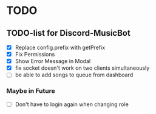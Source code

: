 # TODO

## TODO-list for Discord-MusicBot

- [x] Replace config.prefix with getPrefix
- [x] Fix Permissions
- [x] Show Error Message in Modal
- [x] fix socket doesn't work on two clients simultaneously
- [ ] be able to add songs to queue from dashboard

### Maybe in Future

- [ ] Don't have to login again when changing role
